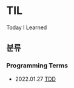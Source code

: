 # TIL
Today I Learned

## 분류
### Programming Terms
* 2022.01.27 [TDD](https://github.com/sho1007/TIL/blob/main/Programming_Terms/TDD.md)

